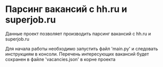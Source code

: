 # Парсинг вакансий с hh.ru и superjob.ru

Данные проект позволяет производить парсинг вакансий с hh.ru и superjob.ru

Для начала работы необходимо запустить файл 'main.py' и следовать инструкциям в консоли.
Перечень интересующих вакансий будет сохранен в файле 'vacancies.json' в корне проекта

